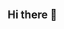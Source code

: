 ## Hi there 👋
<!--
**moresignal/moresignal** is a ✨ _special_ ✨ repository because its `README.md` (this file) appears on your GitHub profile.

Here are some ideas to get you started:

- 🔭 I’m currently working on becoming financially independent.
- 🌱 I’m currently learning about personal finance and investment strategies.
- 👯 I’m looking to collaborate on projects related to financial education and tech.
- 🤔 I’m looking for help with advanced investment strategies and financial planning.
- 💬 Ask me about personal finance tips, tech projects, and anything related to Windows.
- 📫 How to reach me: kartikagr04@gmail.com
- 😄 Pronouns: he/him
- ⚡ Fun fact: I have a knack for making complex financial concepts easy to understand.
-->

